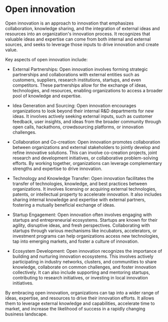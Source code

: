 # Open innovation

Open innovation is an approach to innovation that emphasizes collaboration, knowledge sharing, and the integration of external ideas and resources into an organization's innovation process. It recognizes that valuable ideas and expertise can come from both internal and external sources, and seeks to leverage those inputs to drive innovation and create value.

Key aspects of open innovation include:

* External Partnerships: Open innovation involves forming strategic partnerships and collaborations with external entities such as customers, suppliers, research institutions, startups, and even competitors. These partnerships allow for the exchange of ideas, technologies, and resources, enabling organizations to access a broader pool of knowledge and expertise.

* Idea Generation and Sourcing: Open innovation encourages organizations to look beyond their internal R&D departments for new ideas. It involves actively seeking external inputs, such as customer feedback, user insights, and ideas from the broader community through open calls, hackathons, crowdsourcing platforms, or innovation challenges.

* Collaboration and Co-creation: Open innovation promotes collaboration between organizations and external stakeholders to jointly develop and refine innovative solutions. This can involve co-creation projects, joint research and development initiatives, or collaborative problem-solving efforts. By working together, organizations can leverage complementary strengths and expertise to drive innovation.

* Technology and Knowledge Transfer: Open innovation facilitates the transfer of technologies, knowledge, and best practices between organizations. It involves licensing or acquiring external technologies, patents, or intellectual property to accelerate innovation. It also includes sharing internal knowledge and expertise with external partners, fostering a mutually beneficial exchange of ideas.

* Startup Engagement: Open innovation often involves engaging with startups and entrepreneurial ecosystems. Startups are known for their agility, disruptive ideas, and fresh perspectives. Collaborating with startups through various mechanisms like incubators, accelerators, or investment programs can help organizations access new technologies, tap into emerging markets, and foster a culture of innovation.

* Ecosystem Development: Open innovation recognizes the importance of building and nurturing innovation ecosystems. This involves actively participating in industry networks, clusters, and communities to share knowledge, collaborate on common challenges, and foster innovation collectively. It can also include supporting and mentoring startups, contributing to research initiatives, or investing in local innovation initiatives.

By embracing open innovation, organizations can tap into a wider range of ideas, expertise, and resources to drive their innovation efforts. It allows them to leverage external knowledge and capabilities, accelerate time to market, and increase the likelihood of success in a rapidly changing business landscape.